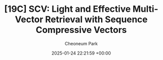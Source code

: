 ---
layout: post
title:  "[19C] SCV: Light and Effective Multi-Vector Retrieval with Sequence Compressive Vectors"
date:   2025-01-24 22:21:59 +00:00
# image: /images/modecfg.png
categories: research
author: "Cheoneum Park"
authors: "<strong>Cheoneum Park</strong>, Seohyeong Jeong, Minsang Kim, KyungTae Lim, Yong-Hun Lee"
venue: "COLING"
paper: https://aclanthology.org/2025.coling-industry.63/
---